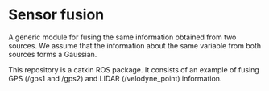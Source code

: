# Sensor fusion
A generic module for fusing the same information obtained from two sources. We assume that the information about the same variable from both sources forms a Gaussian.

This repository is a catkin ROS package. It consists of an example of fusing GPS (/gps1 and /gps2) and LIDAR (/velodyne_point) information.
